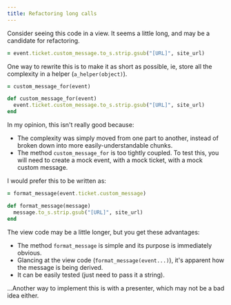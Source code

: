 ```yaml
---
title: Refactoring long calls
---
```


Consider seeing this code in a view. It seems a little long, and may be a candidate for refactoring.

```ruby
= event.ticket.custom_message.to_s.strip.gsub("[URL]", site_url)
```

One way to rewrite this is to make it as short as possible, ie, store all the complexity in a helper (`a_helper(object)`).

```ruby
= custom_message_for(event)

def custom_message_for(event)
  event.ticket.custom_message.to_s.strip.gsub("[URL]", site_url)
end
```

In my opinion, this isn't really good because:

 * The complexity was simply moved from one part to another, instead of broken down into more easily-understandable chunks.
 * The method `custom_message_for` is too tightly coupled. To test this, you will need to create a mock event, with a mock ticket, with a mock custom message.

I would prefer this to be written as:

```ruby
= format_message(event.ticket.custom_message)

def format_message(message)
  message.to_s.strip.gsub("[URL]", site_url)
end
```

The view code may be a little longer, but you get these advantages:

 * The method `format_message` is simple and its purpose is immediately obvious.
 * Glancing at the view code (`format_message(event...)`), it's apparent how the message is being derived.
 * It can be easily tested (just need to pass it a string).

...Another way to implement this is with a presenter, which may not be a bad idea either.

